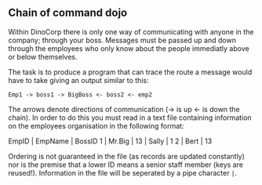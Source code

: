 ## Chain of command dojo

Within DinoCorp there is only one way of communicating with anyone in the company; through your boss.
Messages must be passed up and down through the employees who only know about the people immediatly above or below themselves.

The task is to produce a program that can trace the route a message would have to take giving an output similar to this:

`Emp1 -> boss1 -> BigBoss <- boss2 <- emp2`

The arrows denote directions of communication (-> is up <- is down the chain).
In order to do this you must read in a text file containing information on the employees organisation in the following format:

EmpID  |  EmpName  |  BossID
  1    |   Mr.Big   |
  13   |  Sally  |  1
2  |  Bert  |  13

Ordering is not guaranteed in the file (as records are updated constantly) nor is the premise that a lower ID means a senior staff member (keys are reused!).
Information in the file will be seperated by a pipe character `|`.
